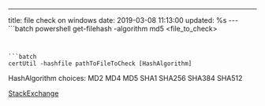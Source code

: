 ---
title: file check on windows
date: 2019-03-08 11:13:00
updated: %s
---<!--markdown-->```batch
powershell get-filehash -algorithm md5 <file_to_check>
```


```batch
certUtil -hashfile pathToFileToCheck [HashAlgorithm]
```

HashAlgorithm choices: MD2 MD4 MD5 SHA1 SHA256 SHA384 SHA512


[StackExchange][1]

[1]: https://superuser.com/questions/245775/is-there-a-built-in-checksum-utility-on-windows-7